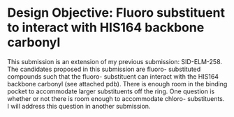 # Design Objective: Fluoro substituent to interact with HIS164 backbone carbonyl

This submission is an extension of my previous submission: SID-ELM-258. The candidates proposed in this submission are fluoro- substituted compounds such that the fluoro- substituent can interact with the HIS164 backbone carbonyl (see attached pdb).  There is enough room in the binding pocket to accommodate larger substituents off the ring. One question is whether or not there is room enough to accommodate chloro- substituents. I will address this question in another submission.
